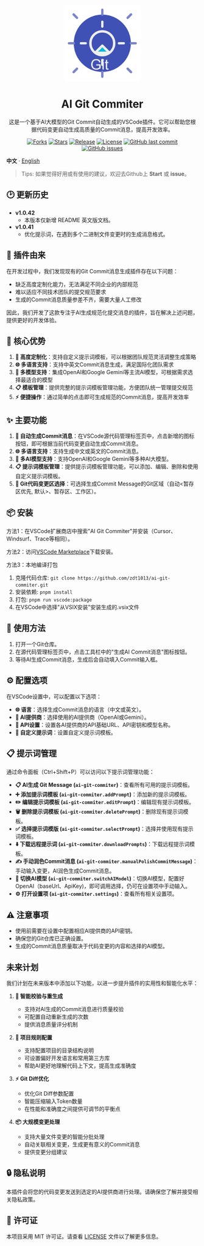 <div align="center">
  <img src="asserts/icon.png" alt="AI Git Commiter Logo" width="200" height="200">
  <h1>AI Git Commiter</h1>
  <p>这是一个基于AI大模型的Git Commit自动生成的VSCode插件。它可以帮助您根据代码变更自动生成高质量的Commit消息，提高开发效率。</p>
  
   [![Forks](https://img.shields.io/github/forks/zdt1013/ai-git-commiter)](https://github.com/zdt1013/ai-git-commiter/network/members)
   [![Stars](https://img.shields.io/github/stars/zdt1013/ai-git-commiter)](https://github.com/zdt1013/ai-git-commiter/stargazers)
   [![Release](https://img.shields.io/github/release/zdt1013/ai-git-commiter)](https://github.com/zdt1013/ai-git-commiter/releases)
   [![License](https://img.shields.io/github/license/zdt1013/ai-git-commiter)](https://github.com/zdt1013/ai-git-commiter/blob/main/LICENSE)
   [![GitHub last commit](https://img.shields.io/github/last-commit/zdt1013/ai-git-commiter)](https://github.com/zdt1013/ai-git-commiter/commits/main)
   [![GitHub issues](https://img.shields.io/github/issues/zdt1013/ai-git-commiter)](https://github.com/zdt1013/ai-git-commiter/issues)
</div>

 **中文** · [English](./README_en.md)

> Tips: 如果觉得好用或有使用的建议，欢迎去Github上 **Start** 或 **issue**。

## 🕑 更新历史

- **v1.0.42**
  * 本版本仅新增 README 英文版文档。
- **v1.0.41**
  * 优化提示词，在遇到多个二进制文件变更时的生成消息格式。



## 🎯 插件由来

在开发过程中，我们发现现有的Git Commit消息生成插件存在以下问题：
- 缺乏高度定制化能力，无法满足不同企业的内部规范
- 难以适应不同技术团队的提交规范要求
- 生成的Commit消息质量参差不齐，需要大量人工修改

因此，我们开发了这款专注于AI生成规范化提交消息的插件，旨在解决上述问题，提供更好的开发体验。

## 💪 核心优势

1. **🎯 高度定制化**：支持自定义提示词模板，可以根据团队规范灵活调整生成策略
2. **🌐 多语言支持**：支持中英文Commit消息生成，满足国际化团队需求
3. **🤖 多模型支持**：集成OpenAI和Google Gemini等主流AI模型，可根据需求选择最适合的模型
4. **📋 模板管理**：提供完整的提示词模板管理功能，方便团队统一管理提交规范
5. **⚡ 便捷操作**：通过简单的点击即可生成规范的Commit消息，提高开发效率

## ✨ 主要功能

1. **📝 自动生成Commit消息**：在VSCode源代码管理标签页中，点击新增的图标按钮，即可根据当前代码变更自动生成Commit消息。
2. **🌐 多语言支持**：支持生成中文或英文的Commit消息。
3. **🧠 多AI模型支持**：支持OpenAI和Google Gemini等多种AI大模型。
4. **📋 提示词模板管理**：提供提示词模板管理功能，可以添加、编辑、删除和使用自定义提示词模板。
5. **🔄 Git代码变更区选择**：可选择生成Commit Message的Git区域（自动<暂存区优先, 默认>、暂存区、工作区）。

## 📦 安装

方法1：在VSCode扩展商店中搜索"AI Git Commiter"并安装（Cursor、Windsurf、Trace等相同）。

方法2：访问[VSCode Marketplace](https://marketplace.visualstudio.com/items?itemName=zdt1013.ai-git-commiter)下载安装。

方法3：本地编译打包
1. 克隆代码仓库: `git clone https://github.com/zdt1013/ai-git-commiter.git`
2. 安装依赖: `pnpm install`
3. 打包: `pnpm run vscode:package`
4. 在VSCode中选择"从VSIX安装"安装生成的.vsix文件

## 🚀 使用方法

1. 打开一个Git仓库。
2. 在源代码管理标签页中，点击工具栏中的"生成AI Commit消息"图标按钮。
3. 等待AI生成Commit消息，生成后会自动填入Commit输入框。

## ⚙️ 配置选项

在VSCode设置中，可以配置以下选项：

- **🌐 语言**：选择生成Commit消息的语言（中文或英文）。
- **🤖 AI提供商**：选择使用的AI提供商（OpenAI或Gemini）。
- **🔑 API设置**：设置各AI提供商的API基础URL、API密钥和模型名称。
- **📝 自定义提示词**：设置自定义提示词模板。

## 📋 提示词管理

通过命令面板（Ctrl+Shift+P）可以访问以下提示词管理功能：

- **📋 AI生成 Git Message (`ai-git-commiter`)**：查看所有可用的提示词模板。
- **➕ 添加提示词模板 (`ai-git-commiter.addPrompt`)**：添加新的提示词模板。
- **✏️ 编辑提示词模板 (`ai-git-commiter.editPrompt`)**：编辑现有提示词模板。
- **🗑️ 删除提示词模板 (`ai-git-commiter.deletePrompt`)**：删除现有提示词模板。
- **✅ 选择提示词模版 (`ai-git-commiter.selectPrompt`)**：选择并使用现有提示词模板。
- **⬇️ 下载远程提示词 (`ai-git-commiter.downloadPrompts`)**：下载远程提示词模板。
- **✍️ 手动润色Commit消息 (`ai-git-commiter.manualPolishCommitMessage`)**：手动输入变更，AI润色生成Commit消息。
- **🔄 切换AI模型 (`ai-git-commiter.switchAIModel`)**：切换AI模型，配置好OpenAI（baseUrl、ApiKey)，即可调用选择，仍可在设置项中手动输入。
- **⚙️ 打开设置项 (`ai-git-commiter.settings`)**：查看所有相关设置项。

## ⚠️ 注意事项

- 使用前需要在设置中配置相应AI提供商的API密钥。
- 确保您的Git仓库已正确设置。
- 生成的Commit消息质量取决于代码变更的内容和选择的AI模型。

## 未来计划

我们计划在未来版本中添加以下功能，以进一步提升插件的实用性和智能化水平：

1. **🔄 智能校验与重生成**
   - 支持对AI生成的Commit消息进行质量校验
   - 可配置自动重新生成的次数
   - 提供消息质量评分机制

2. **📁 项目规则配置**
   - 支持配置项目的目录结构说明
   - 可设置偏好开发语言和常用第三方库
   - 帮助AI更好地理解代码上下文，提高生成准确度

3. **⚡ Git Diff优化**
   - 优化Git Diff参数配置
   - 智能压缩输入Token数量
   - 在性能和准确度之间提供可调节的平衡点

4. **📦 大规模变更处理**
   - 支持大量文件变更的智能分批处理
   - 自动关联相关变更，生成更有意义的Commit消息
   - 提供变更分组建议

## 🔒 隐私说明

本插件会将您的代码变更发送到选定的AI提供商进行处理。请确保您了解并接受相关隐私政策。

## 📄 许可证

本项目采用 MIT 许可证。请查看 [LICENSE](LICENSE) 文件以了解更多信息。
